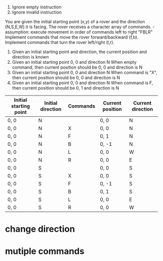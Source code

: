 1. Ignore empty instruction
2. Ignore invalid instruction



You are given the initial starting point (x,y) of a rover and the direction (N,S,E,W) it is facing.
The rover receives a character array of commands. - assumption: execute movement in order of commands left to right "FBLR"
Implement commands that move the rover forward/backward (f,b).
Implement commands that turn the rover left/right (l,r).


1. Given an initial starting point and direction, the current position and direction is known
2. Given an initial starting point 0, 0 and direction N
   When empty command, then current position should be 0, 0 and direction is N
2. Given an initial starting point 0, 0 and direction N
   When command is "X", then current position should be 0, 0 and direction is N
2. Given an initial starting point 0, 0 and direction N
   When command is F, then current position should be 0, 1 and direction is N

| Initial starting point | Initial direction | Commands | Current position | Current direction |
|------------------------|-------------------|----------|------------------|-------------------|
| 0, 0                   | N                 | <EMPTY>  | 0, 0             | N                 |
| 0, 0                   | N                 | X        | 0, 0             | N                 |
| 0, 0                   | N                 | F        | 0, 1             | N                 |
| 0, 0                   | N                 | B        | 0, -1            | N                 |
| 0, 0                   | N                 | L        | 0, 0             | W                 |
| 0, 0                   | N                 | R        | 0, 0             | E                 |
| 0, 0                   | S                 | <EMPTY>  | 0, 0             | S                 |
| 0, 0                   | S                 | X        | 0, 0             | S                 |
| 0, 0                   | S                 | F        | 0, -1            | S                 |
| 0, 0                   | S                 | B        | 0, 1             | S                 |
| 0, 0                   | S                 | L        | 0, 0             | E                 |
| 0, 0                   | S                 | R        | 0, 0             | W                 |
# change direction

# mutiple commands

